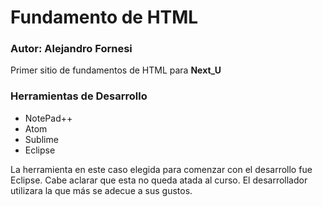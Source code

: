 # Fundamento de HTML

<h3>Autor: Alejandro Fornesi</h3>
<p>Primer sitio de fundamentos de HTML para <b>Next_U</b></p>

<h3>Herramientas de Desarrollo</h3>
<ul>
  <li>NotePad++</li>
  <li>Atom</li>
  <li>Sublime</li>
  <li>Eclipse</li>
</ul>

<p>La herramienta en este caso elegida para comenzar con el desarrollo fue Eclipse. Cabe aclarar que esta no queda atada al curso. El desarrollador utilizara la que más se adecue a sus gustos.</p>





